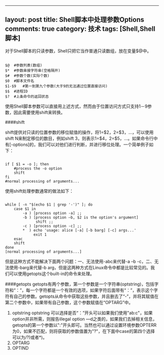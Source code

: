 
---
layout: post
title: Shell脚本中处理参数Options
comments: true
category: 技术
tags: [Shell,Shell脚本]
---


对于Shell脚本的只读参数，Shell只把它当作普通只读数组，放在变量$@中。

```shell

$@	#参数列表(数组)
$*	#参数串接字符串(空格隔开)
$#	#参数个数(实际个数)
$0	#脚本文件名
$1-$9	#第一到第九个参数(大于9的无法通过位置直接访问)
$$	#进程ID
$?	#上条命令的返回状态

```

使用Shell脚本参数可以直接用上述方式，然而由于位置访问方式只支持1－9参数，因此需要使用shift来转换。

####shift

shift提供对只读的位置参数的移位赋值的操作，将1=\$2，2=\$3，…，可以使用shift N来制定移位的数目，例如shift 3，则表示1=\$4，2=\$5，…。如果命令行中有[-options]的，我们可以对他们进行判断，并进行移位处理。一个简单例子如下：

```shell

if [ $1 = -o ]; then 
    #process the -o option 
    shift 
fi 
#normal processing of arguments...

```

使用shift处理参数通常的做法如下：

```shell

while [ -n "$(echo $1 | grep '-')" ]; do 
    case $1 in 
        -a ) [process option -a] ;; 
        -b ) [process option –b, $2 is the option's argument]   
              shift ;; 
        -c ) [process option -c] ;; 
        *  ) echo 'usage: alice [-a] [-b barg] [-c] args...' 
             exit 1 
    esac 
    shift 
done 
[normal processing of arguments...]

```

但是这种方式不能解决下面两个问题：一、无法使用-abc来代替-a –b -c，二、无法使用-barg来代替-b arg，但是这两种方式在Linux命令中都是比较常见的。我们可以使用getopts这个built-in的命令来处理。

####getopts
getopts有两个参数，第一个参数是一个字符串(optstring)，包括字符和“：”，每一个字符都是一个有效的选项，如果字符后面带有“：”，表示这个字符有自己的参数。getopts从命令中获取这些参数，并且删去了“-”，并将其赋值在第二个参数中，如果带有自己参数，这个参数赋值在“OPTARG”中。
1. optstring
optstring 可以选择是否“：”开头可以如果我们使用"ab:c"，如果option并非所需，则报告illegal option —d之类的，如果我们去掉相关信息，getopts的第一个参数以":"开头即可。当然也可以通过设置环境参数OPTERR为0，如果不匹配，则将获取的参数值置为"?"，在下面中case的第四个选择可以为/?)或者*)。
2. OPTARG
3. OPTIND